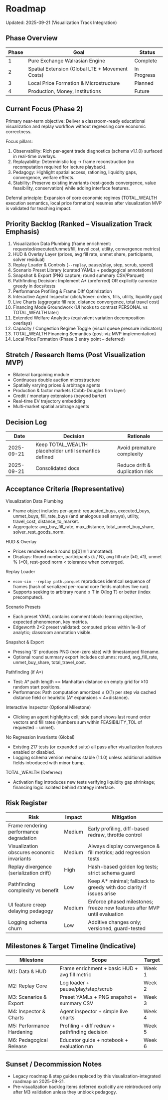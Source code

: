 # Roadmap

Updated: 2025-09-21 (Visualization Track Integration)

## Phase Overview
| Phase | Goal | Status |
|-------|------|--------|
| 1 | Pure Exchange Walrasian Engine | Complete |
| 2 | Spatial Extension (Global LTE + Movement Costs) | In Progress |
| 3 | Local Price Formation & Microstructure | Planned |
| 4 | Production, Money, Institutions | Future |

## Current Focus (Phase 2)
Primary near-term objective: Deliver a classroom-ready educational visualization and replay workflow without regressing core economic correctness.

Focus pillars:
1. Observability: Rich per-agent trade diagnostics (schema v1.1.0) surfaced in real-time overlays.
2. Replayability: Deterministic log → frame reconstruction (no recomputation required for lecture playback).
3. Pedagogy: Highlight spatial access, rationing, liquidity gaps, convergence, welfare effects.
4. Stability: Preserve existing invariants (rest-goods convergence, value feasibility, conservation) while adding interface features.

Deferral principle: Expansion of core economic regimes (TOTAL_WEALTH execution semantics, local price formation) resumes after visualization MVP is validated for teaching impact.

## Priority Backlog (Ranked – Visualization Track Emphasis)
1. Visualization Data Plumbing (frame enrichment: requested/executed/unmet/fill, travel cost, utility, convergence metrics)
2. HUD & Overlay Layer (prices, avg fill rate, unmet share, participants, solver residual)
3. Replay Loader & Controls (`--replay`, pause/play, step, scrub, speed)
4. Scenario Preset Library (curated YAMLs + pedagogical annotations)
5. Snapshot & Export (PNG capture; round summary CSV/Parquet)
6. Pathfinding Decision: Implement A* (preferred) OR explicitly canonize greedy in docs/tests
7. Performance Profiling & Frame Diff Optimization
8. Interactive Agent Inspector (click/hover: orders, fills, utility, liquidity gap)
9. Live Charts (aggregate fill rate, distance convergence, total travel cost)
10. Financing Mode Groundwork (UI hooks to contrast PERSONAL vs TOTAL_WEALTH later)
11. Extended Welfare Analytics (equivalent variation decomposition overlays)
12. Capacity / Congestion Regime Toggle (visual queue pressure indicators)
13. TOTAL_WEALTH Financing Semantics (post-viz MVP implementation)
14. Local Price Formation (Phase 3 entry point – deferred)

## Stretch / Research Items (Post Visualization MVP)
- Bilateral bargaining module
- Continuous double auction microstructure
- Spatially varying prices & arbitrage agents
- Production & factor markets (Cobb-Douglas firm layer)
- Credit / monetary extensions (beyond barter)
- Real-time EV trajectory embedding
- Multi-market spatial arbitrage agents

## Decision Log
| Date | Decision | Rationale |
|------|----------|-----------|
| 2025-09-21 | Keep TOTAL_WEALTH placeholder until semantics defined | Avoid premature complexity |
| 2025-09-21 | Consolidated docs | Reduce drift & duplication risk |

## Acceptance Criteria (Representative)
Visualization Data Plumbing
- Frame object includes per-agent: requested_buys, executed_buys, unmet_buys, fill_rate_buys (and analogous sell arrays), utility, travel_cost, distance_to_market.
- Aggregates: avg_buy_fill_rate, max_distance, total_unmet_buy_share, solver_rest_goods_norm.

HUD & Overlay
- Prices rendered each round (p[0] ≡ 1 annotated).
- Displays: Round number, participants (k / N), avg fill rate (≥0, ≤1), unmet % (≥0), rest-good norm < tolerance when converged.

Replay Loader
- `econ-sim --replay path.parquet` reproduces identical sequence of frames (hash of serialized per-round core fields matches live run).
- Supports seeking to arbitrary round ≤ T in O(log T) or better (index precomputed).

Scenario Presets
- Each preset YAML contains comment block: learning objective, expected phenomenon, key metrics.
- Edgeworth 2×2 preset validated: computed prices within 1e-8 of analytic; classroom annotation visible.

Snapshot & Export
- Pressing 'S' produces PNG (non-zero size) with timestamped filename.
- Optional round summary export includes columns: round, avg_fill_rate, unmet_buy_share, total_travel_cost.

Pathfinding (if A*)
- Test: A* path length == Manhattan distance on empty grid for ≥10 random start positions.
- Performance: Path computation amortized ≤ O(1) per step via cached distance field or heuristic (A* expansions < 4×distance).

Interactive Inspector (Optional Milestone)
- Clicking an agent highlights cell; side panel shows last round order vectors and fill rates (numbers sum within FEASIBILITY_TOL of requested − unmet).

No Regression Invariants (Global)
- Existing 217 tests (or expanded suite) all pass after visualization features enabled or disabled.
- Logging schema version remains stable (1.1.0) unless additional additive fields introduced with minor bump.

TOTAL_WEALTH (Deferred)
- Activation flag introduces new tests verifying liquidity gap shrinkage; financing logic isolated behind strategy interface.

## Risk Register
| Risk | Impact | Mitigation |
|------|--------|------------|
| Frame rendering performance degradation | Medium | Early profiling, diff-based redraw, throttle control |
| Visualization obscures economic invariants | Medium | Always display convergence & fill metrics; add regression tests |
| Replay divergence (serialization drift) | High | Hash-based golden log tests; strict schema guard |
| Pathfinding complexity vs benefit | Low | Keep A* minimal; fallback to greedy with doc clarity if issues arise |
| UI feature creep delaying pedagogy | Medium | Enforce phased milestones; freeze new features after MVP until evaluation |
| Logging schema churn | Low | Additive changes only; versioned, guard-tested |

## Milestones & Target Timeline (Indicative)
| Milestone | Scope | Target |
|-----------|-------|--------|
| M1: Data & HUD | Frame enrichment + basic HUD + avg fill metric | Week 1 |
| M2: Replay Core | Log loader + pause/play/step/scrub | Week 2 |
| M3: Scenarios & Export | Preset YAMLs + PNG snapshot + summary CSV | Week 3 |
| M4: Inspector & Charts | Agent inspector + simple live charts | Week 4 |
| M5: Performance Hardening | Profiling + diff redraw + pathfinding decision | Week 5 |
| M6: Pedagogical Release | Educator guide + notebook + evaluation run | Week 6 |

## Sunset / Decommission Notes
- Legacy roadmap & step guides replaced by this visualization-integrated roadmap on 2025-09-21.
- Pre-visualization backlog items deferred explicitly are reintroduced only after M3 validation unless they unblock pedagogy.

